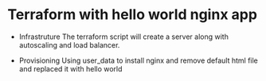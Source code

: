 # Terraform with hello world nginx app 

- Infrastruture 
The terraform script will create a server along with autoscaling and load balancer.

- Provisioning 
Using user_data to install nginx and remove default html file and replaced it with hello world  
